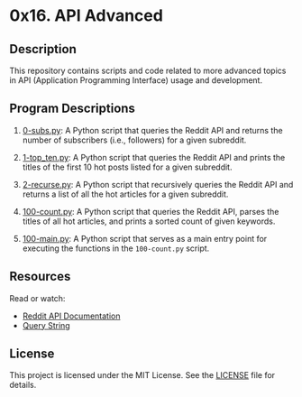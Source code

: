 # 0x16. API Advanced

## Description
This repository contains scripts and code related to more advanced topics in API (Application Programming Interface) usage and development.

## Program Descriptions

1. [0-subs.py](https://github.com/iakev/alx-system_engineering_devops/blob/main/0x16-api_advanced/0-subs.py): A Python script that queries the Reddit API and returns the number of subscribers (i.e., followers) for a given subreddit.

2. [1-top_ten.py](https://github.com/iakev/alx-system_engineering_devops/blob/main/0x16-api_advanced/1-top_ten.py): A Python script that queries the Reddit API and prints the titles of the first 10 hot posts listed for a given subreddit.

3. [2-recurse.py](https://github.com/iakev/alx-system_engineering_devops/blob/main/0x16-api_advanced/2-recurse.py): A Python script that recursively queries the Reddit API and returns a list of all the hot articles for a given subreddit.

4. [100-count.py](https://github.com/iakev/alx-system_engineering_devops/blob/main/0x16-api_advanced/100-count.py): A Python script that queries the Reddit API, parses the titles of all hot articles, and prints a sorted count of given keywords.

5. [100-main.py](https://github.com/iakev/alx-system_engineering_devops/blob/main/0x16-api_advanced/100-main.py): A Python script that serves as a main entry point for executing the functions in the `100-count.py` script.

## Resources
Read or watch:

- [Reddit API Documentation](https://www.reddit.com/dev/api/)
- [Query String](https://en.wikipedia.org/wiki/Query_string)

## License
This project is licensed under the MIT License. See the [LICENSE](https://github.com/iakev/alx-system_engineering-devops/blob/main/LICENSE.md) file for details.
